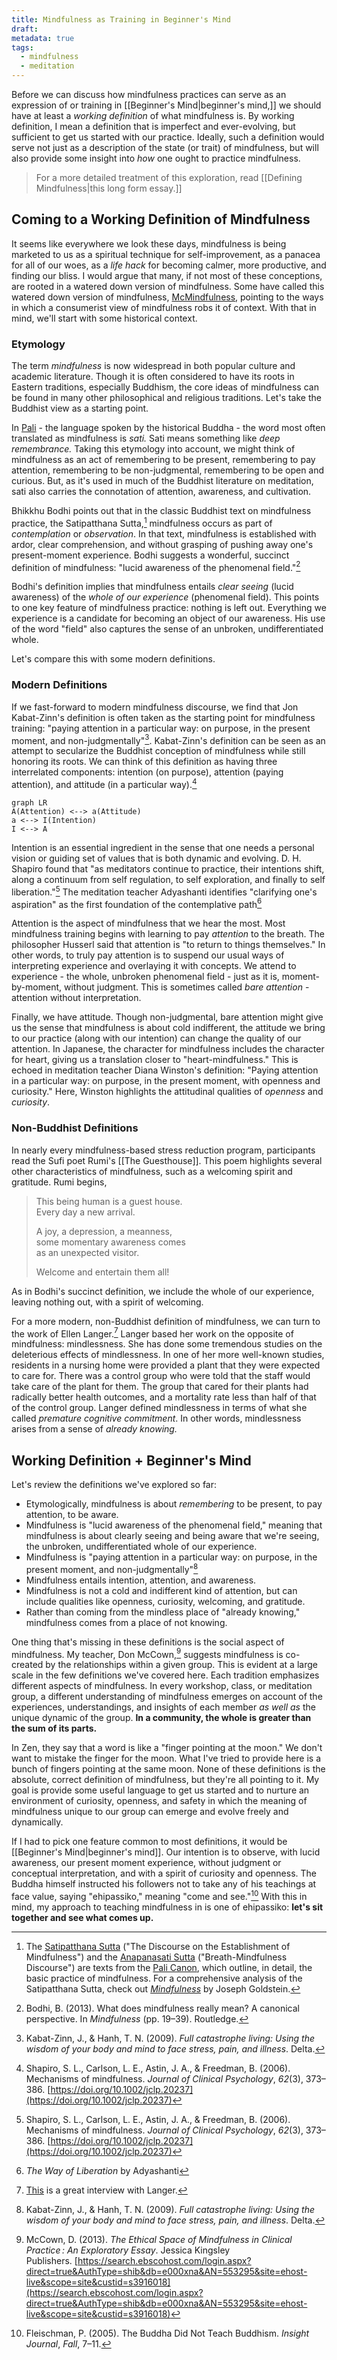 ```yaml
---
title: Mindfulness as Training in Beginner's Mind
draft: 
metadata: true
tags:
  - mindfulness
  - meditation
---
```

Before we can discuss how mindfulness practices can serve as an expression of or training in [[Beginner's Mind|beginner's mind,]] we should have at least a *working definition* of what mindfulness is. By working definition, I mean a definition that is imperfect and ever-evolving, but sufficient to get us started with our practice. Ideally, such a definition would serve not just as a description of the state (or trait) of mindfulness, but will also provide some insight into *how* one ought to practice mindfulness.

> For a more detailed treatment of this exploration, read [[Defining Mindfulness|this long form essay.]]

## Coming to a Working Definition of Mindfulness
It seems like everywhere we look these days, mindfulness is being marketed to us as a spiritual technique for self-improvement, as a panacea for all of our woes, as a *life hack* for becoming calmer, more productive, and finding our bliss. I would argue that many, if not most of these conceptions, are rooted in a watered down version of mindfulness. Some have called this watered down version of mindfulness, [McMindfulness](https://www.mountaincloud.org/beyond-mcmindfulness-by-david-loy-part-1/?gad_source=1&gbraid=0AAAAAoxNAY8kYCBG-0YRgWwypNyUH0mB6&gclid=Cj0KCQjwlvW2BhDyARIsADnIe-IksiFU-iB94HNz7Ezi9aQVz0cS-yDQUlhDtV4Xw5f7yBbTakHzOZkaAsQoEALw_wcB), pointing to the ways in which a consumerist view of mindfulness robs it of context. With that in mind, we'll start with some historical context. 

### Etymology
The term *mindfulness* is now widespread in both popular culture and academic literature. Though it is often considered to have its roots in Eastern traditions, especially Buddhism, the core ideas of mindfulness can be found in many other philosophical and religious traditions. Let's take the Buddhist view as a starting point. 

In [Pali](https://en.wikipedia.org/wiki/Pali) - the language spoken by the historical Buddha - the word most often translated as mindfulness is *sati.* Sati means something like *deep remembrance.* Taking this etymology into account, we might think of mindfulness as an act of remembering to be present, remembering to pay attention, remembering to be non-judgmental, remembering to be open and curious. But, as it's used in much of the Buddhist literature on meditation, sati also carries the connotation of attention, awareness, and cultivation.  

Bhikkhu Bodhi points out that in the classic Buddhist text on mindfulness practice, the Satipatthana Sutta,[^1] mindfulness occurs as part of *contemplation* or *observation*. In that text, mindfulness is established with ardor, clear comprehension, and without grasping of pushing away one's present-moment experience. Bodhi suggests a wonderful, succinct definition of mindfulness: "lucid awareness of the phenomenal field."[^2] 

Bodhi's definition implies that mindfulness entails *clear seeing* (lucid awareness) of the *whole of our experience* (phenomenal field). This points to one key feature of mindfulness practice: nothing is left out. Everything we experience is a candidate for becoming an object of our awareness. His use of the word "field" also captures the sense of an unbroken, undifferentiated whole. 

Let's compare this with some modern definitions. 

### Modern Definitions
If we fast-forward to modern mindfulness discourse, we find that Jon Kabat-Zinn's definition is often taken as the starting point for mindfulness training: "paying attention in a particular way: on purpose, in the present moment, and non-judgmentally"[^zinn1]. Kabat-Zinn's definition can be seen as an attempt to secularize the Buddhist conception of mindfulness while still honoring its roots. We can think of this definition as having three interrelated components: intention (on purpose), attention (paying attention), and attitude (in a particular way).[^shapiro] 

```mermaid
graph LR
A(Attention) <--> a(Attitude)
a <--> I(Intention)
I <--> A
```

Intention is an essential ingredient in the sense that one needs a personal vision or guiding set of values that is both dynamic and evolving. D. H. Shapiro found that "as meditators continue to practice, their intentions shift, along a continuum from self regulation, to self exploration, and finally to self liberation."[^shapiro] The meditation teacher Adyashanti identifies "clarifying one's aspiration" as the first foundation of the contemplative path[^adya] 

Attention is the aspect of mindfulness that we hear the most. Most mindfulness training begins with learning to pay *attention* to the breath. The philosopher Husserl said that attention is "to return to things themselves." In other words, to truly pay attention is to suspend our usual ways of interpreting experience and overlaying it with concepts. We attend to experience - the whole, unbroken phenomenal field - just as it is, moment-by-moment, without judgment. This is sometimes called *bare attention* - attention without interpretation.

Finally, we have attitude. Though non-judgmental, bare attention might give us the sense that mindfulness is about cold indifferent, the attitude we bring to our practice (along with our intention) can change the quality of our attention. In Japanese, the character for mindfulness includes the character for heart, giving us a translation closer to "heart-mindfulness." This is echoed in meditation teacher Diana Winston's definition: "Paying attention in a particular way: on purpose, in the present moment, with openness and curiosity." Here, Winston highlights the attitudinal qualities of *openness* and *curiosity*. 

### Non-Buddhist Definitions
In nearly every mindfulness-based stress reduction program, participants read the Sufi poet Rumi's [[The Guesthouse]]. This poem highlights several other characteristics of mindfulness, such as a welcoming spirit and gratitude. Rumi begins, 

> This being human is a guest house.  
> Every day a new arrival.  
>
> A joy, a depression, a meanness,   
> some momentary awareness comes   
> as an unexpected visitor.  
> 
> Welcome and entertain them all! 

As in Bodhi's succinct definition, we include the whole of our experience, leaving nothing out, with a spirit of welcoming. 

For a more modern, non-Buddhist definition of mindfulness, we can turn to the work of Ellen Langer.[^langer-roll] Langer based her work on the opposite of mindfulness: mindlessness. She has done some tremendous studies on the deleterious effects of mindlessness. In one of her more well-known studies, residents in a nursing home were provided a plant that they were expected to care for. There was a control group who were told that the staff would take care of the plant for them. The group that cared for their plants had radically better health outcomes, and a mortality rate less than half of that of the control group. Langer defined mindlessness in terms of what she called *premature cognitive commitment*. In other words, mindlessness arises from a sense of *already knowing.* 

## Working Definition + Beginner's Mind
Let's review the definitions we've explored so far: 

- Etymologically, mindfulness is about *remembering* to be present, to pay attention, to be aware. 
- Mindfulness is "lucid awareness of the phenomenal field," meaning that mindfulness is about clearly seeing and being aware that we're seeing, the unbroken, undifferentiated whole of our experience.
- Mindfulness is "paying attention in a particular way: on purpose, in the present moment, and non-judgmentally"[^zinn1]
- Mindfulness entails intention, attention, and awareness. 
- Mindfulness is not a cold and indifferent kind of attention, but can include qualities like openness, curiosity, welcoming, and gratitude. 
- Rather than coming from the mindless place of "already knowing," mindfulness comes from a place of not knowing. 

One thing that's missing in these definitions is the social aspect of mindfulness. My teacher, Don McCown,[^don1] suggests mindfulness is co-created by the relationships within a given group. This is evident at a large scale in the few definitions we've covered here. Each tradition emphasizes different aspects of mindfulness. In every workshop, class, or meditation group, a different understanding of mindfulness emerges on account of the experiences, understandings, and insights of each member *as well as* the unique dynamic of the group. **In a community, the whole is greater than the sum of its parts.** 

In Zen, they say that a word is like a "finger pointing at the moon." We don't want to mistake the finger for the moon. What I've tried to provide here is a bunch of fingers pointing at the same moon. None of these definitions is the absolute, correct definition of mindfulness, but they're all pointing to it. My goal is provide some useful language to get us started and to nurture an environment of curiosity, openness, and safety in which the meaning of mindfulness unique to our group can emerge and evolve freely and dynamically. 

If I had to pick one feature common to most definitions, it would be [[Beginner's Mind|beginner's mind]]. Our intention is to observe, with lucid awareness, our present moment experience, without judgment or conceptual interpretation, and with a spirit of curiosity and openness. The Buddha himself instructed his followers not to take any of his teachings at face value, saying "ehipassiko," meaning "come and see."[^ehipassiko] With this in mind, my approach to teaching mindfulness in is one of ehipassiko: **let's sit together and see what comes up.** 



[^1]: The [Satipatthana Sutta](https://www.accesstoinsight.org/tipitaka/mn/mn.010.nysa.html) ("The Discourse on the Establishment of Mindfulness") and the [Anapanasati Sutta](https://www.accesstoinsight.org/tipitaka/mn/mn.118.than.html) ("Breath-Mindfulness Discourse") are texts from the [Pali Canon](https://www.accesstoinsight.org/tipitaka/), which outline, in detail, the basic practice of mindfulness. For a comprehensive analysis of the Satipatthana Sutta, check out *[Mindfulness](https://a.co/d/5OKtO2z)* by Joseph Goldstein. 

[^2]: Bodhi, B. (2013). What does mindfulness really mean? A canonical perspective. In _Mindfulness_ (pp. 19–39). Routledge.

[^zinn1]: Kabat-Zinn, J., & Hanh, T. N. (2009). _Full catastrophe living: Using the wisdom of your body and mind to face stress, pain, and illness_. Delta.

[^shapiro]: Shapiro, S. L., Carlson, L. E., Astin, J. A., & Freedman, B. (2006). Mechanisms of mindfulness. _Journal of Clinical Psychology_, _62_(3), 373–386. [https://doi.org/10.1002/jclp.20237](https://doi.org/10.1002/jclp.20237)

[^adya]: *The Way of Liberation* by Adyashanti

[^langer-roll]: [This](https://www.youtube.com/watch?v=upTm2kTYxNQ) is a great interview with Langer. 

[^don1]: McCown, D. (2013). _The Ethical Space of Mindfulness in Clinical Practice : An Exploratory Essay_. Jessica Kingsley Publishers. [https://search.ebscohost.com/login.aspx?direct=true&AuthType=shib&db=e000xna&AN=553295&site=ehost-live&scope=site&custid=s3916018](https://search.ebscohost.com/login.aspx?direct=true&AuthType=shib&db=e000xna&AN=553295&site=ehost-live&scope=site&custid=s3916018)

[^ehipassiko]: Fleischman, P. (2005). The Buddha Did Not Teach Buddhism. _Insight Journal_, _Fall_, 7–11.